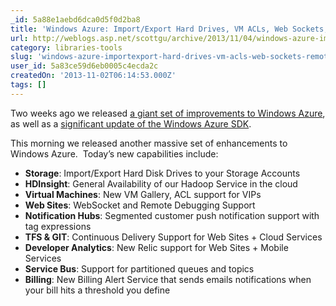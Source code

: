 ```yaml
---
_id: 5a88e1aebd6dca0d5f0d2ba8
title: 'Windows Azure: Import/Export Hard Drives, VM ACLs, Web Sockets, Remote Debugging, Continuous Delivery, New Relic, Billing Alerts and More'
url: http://weblogs.asp.net/scottgu/archive/2013/11/04/windows-azure-import-export-hard-drives-vm-acls-web-sockets-remote-debugging-continuous-delivery-new-relic-billing-alerts-and-more.aspx
category: libraries-tools
slug: 'windows-azure-importexport-hard-drives-vm-acls-web-sockets-remote-debugging-continuous-delivery-new'
user_id: 5a83ce59d6eb0005c4ecda2c
createdOn: '2013-11-02T06:14:53.000Z'
tags: []
---
```


Two weeks ago we released <a href="http://weblogs.asp.net/scottgu/archive/2013/10/22/windows-azure-backup-services-release-hyper-v-recovery-manager-vm-enhancements-enhanced-enterprise-management-support.aspx" target="_blank">a giant set of improvements to Windows Azure</a>, as well as a <a href="http://weblogs.asp.net/scottgu/archive/2013/10/22/windows-azure-announcing-release-of-windows-azure-sdk-2-2-with-lots-of-goodies.aspx" target="_blank">significant update of the Windows Azure SDK</a>.

This morning we released another massive set of enhancements to Windows Azure.  Today’s new capabilities include:
<ul>
	<li><strong>Storage</strong>: Import/Export Hard Disk Drives to your Storage Accounts</li>
	<li><b>HDInsight</b>: General Availability of our Hadoop Service in the cloud</li>
	<li><b>Virtual Machines</b>: New VM Gallery, ACL support for VIPs</li>
	<li><b>Web Sites</b>: WebSocket and Remote Debugging Support</li>
	<li><strong>Notification Hubs</strong>: Segmented customer push notification support with tag expressions</li>
	<li><strong>TFS &amp; GIT</strong>: Continuous Delivery Support for Web Sites + Cloud Services</li>
	<li><strong>Developer Analytics</strong>: New Relic support for Web Sites + Mobile Services</li>
	<li><strong>Service Bus</strong>: Support for partitioned queues and topics</li>
	<li><strong>Billing</strong>: New Billing Alert Service that sends emails notifications when your bill hits a threshold you define</li>
</ul>
